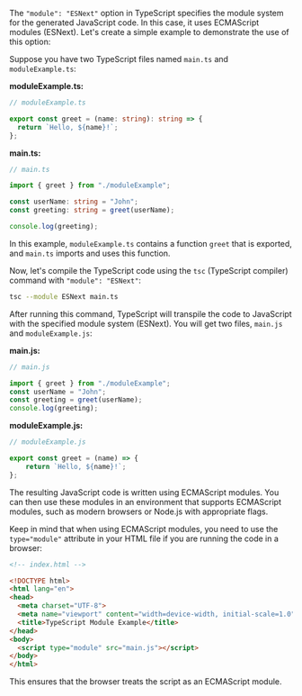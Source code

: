 The `"module": "ESNext"` option in TypeScript specifies the module system for the generated JavaScript code. In this case, it uses ECMAScript modules (ESNext). Let's create a simple example to demonstrate the use of this option:

Suppose you have two TypeScript files named `main.ts` and `moduleExample.ts`:

**moduleExample.ts:**

```typescript
// moduleExample.ts

export const greet = (name: string): string => {
  return `Hello, ${name}!`;
};
```

**main.ts:**

```typescript
// main.ts

import { greet } from "./moduleExample";

const userName: string = "John";
const greeting: string = greet(userName);

console.log(greeting);
```

In this example, `moduleExample.ts` contains a function `greet` that is exported, and `main.ts` imports and uses this function.

Now, let's compile the TypeScript code using the `tsc` (TypeScript compiler) command with `"module": "ESNext"`:

```bash
tsc --module ESNext main.ts
```

After running this command, TypeScript will transpile the code to JavaScript with the specified module system (ESNext). You will get two files, `main.js` and `moduleExample.js`:

**main.js:**

```javascript
// main.js

import { greet } from "./moduleExample";
const userName = "John";
const greeting = greet(userName);
console.log(greeting);
```

**moduleExample.js:**

```javascript
// moduleExample.js

export const greet = (name) => {
    return `Hello, ${name}!`;
};
```

The resulting JavaScript code is written using ECMAScript modules. You can then use these modules in an environment that supports ECMAScript modules, such as modern browsers or Node.js with appropriate flags.

Keep in mind that when using ECMAScript modules, you need to use the `type="module"` attribute in your HTML file if you are running the code in a browser:

```html
<!-- index.html -->

<!DOCTYPE html>
<html lang="en">
<head>
  <meta charset="UTF-8">
  <meta name="viewport" content="width=device-width, initial-scale=1.0">
  <title>TypeScript Module Example</title>
</head>
<body>
  <script type="module" src="main.js"></script>
</body>
</html>
```

This ensures that the browser treats the script as an ECMAScript module.